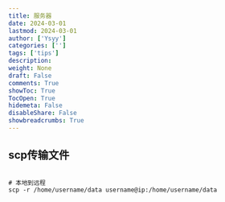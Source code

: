 ```yaml
---
title: 服务器
date: 2024-03-01
lastmod: 2024-03-01
author: ['Ysyy']
categories: ['']
tags: ['tips']
description: 
weight: None
draft: False
comments: True
showToc: True
TocOpen: True
hidemeta: False
disableShare: False
showbreadcrumbs: True
---
```

## scp传输文件
```shell

# 本地到远程
scp -r /home/username/data username@ip:/home/username/data


```